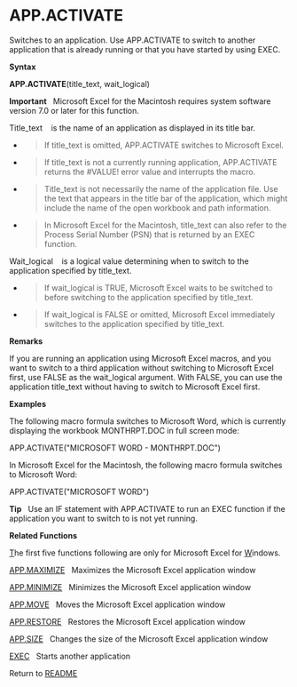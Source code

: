 # APP.ACTIVATE

Switches to an application. Use APP.ACTIVATE to switch to another
application that is already running or that you have started by using
EXEC.

**Syntax**

**APP.ACTIVATE**(title\_text, wait\_logical)

**Important**&nbsp;&nbsp;&nbsp;Microsoft Excel for the Macintosh
requires system software version 7.0 or later for this function.

Title\_text&nbsp;&nbsp;&nbsp;&nbsp;is the name of an application as
displayed in its title bar.

  - > If title\_text is omitted, APP.ACTIVATE switches to Microsoft
    > Excel.

  - > If title\_text is not a currently running application,
    > APP.ACTIVATE returns the \#VALUE\! error value and interrupts the
    > macro.

  - > Title\_text is not necessarily the name of the application file.
    > Use the text that appears in the title bar of the application,
    > which might include the name of the open workbook and path
    > information.

  - > In Microsoft Excel for the Macintosh, title\_text can also refer
    > to the Process Serial Number (PSN) that is returned by an EXEC
    > function.


Wait\_logical&nbsp;&nbsp;&nbsp;&nbsp;is a logical value determining when
to switch to the application specified by title\_text.

  - > If wait\_logical is TRUE, Microsoft Excel waits to be switched to
    > before switching to the application specified by title\_text.

  - > If wait\_logical is FALSE or omitted, Microsoft Excel immediately
    > switches to the application specified by title\_text.


**Remarks**

If you are running an application using Microsoft Excel macros, and you
want to switch to a third application without switching to Microsoft
Excel first, use FALSE as the wait\_logical argument. With FALSE, you
can use the application title\_text without having to switch to
Microsoft Excel first.

**Examples**

The following macro formula switches to Microsoft Word, which is
currently displaying the workbook MONTHRPT.DOC in full screen mode:

APP.ACTIVATE("MICROSOFT WORD - MONTHRPT.DOC")

In Microsoft Excel for the Macintosh, the following macro formula
switches to Microsoft Word:

APP.ACTIVATE("MICROSOFT WORD")

**Tip**&nbsp;&nbsp;&nbsp;Use an IF statement with APP.ACTIVATE to run an
EXEC function if the application you want to switch to is not yet
running.

**Related Functions**

[T](T.md)he first five functions following are only for Microsoft Excel for
[W](W.md)indows.

[APP.MAXIMIZE](APP.MAXIMIZE.md)&nbsp;&nbsp;&nbsp;Maximizes the Microsoft Excel application
window

[APP.MINIMIZE](APP.MINIMIZE.md)&nbsp;&nbsp;&nbsp;Minimizes the Microsoft Excel application
window

[APP.MOVE](APP.MOVE.md)&nbsp;&nbsp;&nbsp;Moves the Microsoft Excel application window

[APP.RESTORE](APP.RESTORE.md)&nbsp;&nbsp;&nbsp;Restores the Microsoft Excel application
window

[APP.SIZE](APP.SIZE.md)&nbsp;&nbsp;&nbsp;Changes the size of the Microsoft Excel
application window

[EXEC](EXEC.md)&nbsp;&nbsp;&nbsp;Starts another application



Return to [README](README.md#A)


